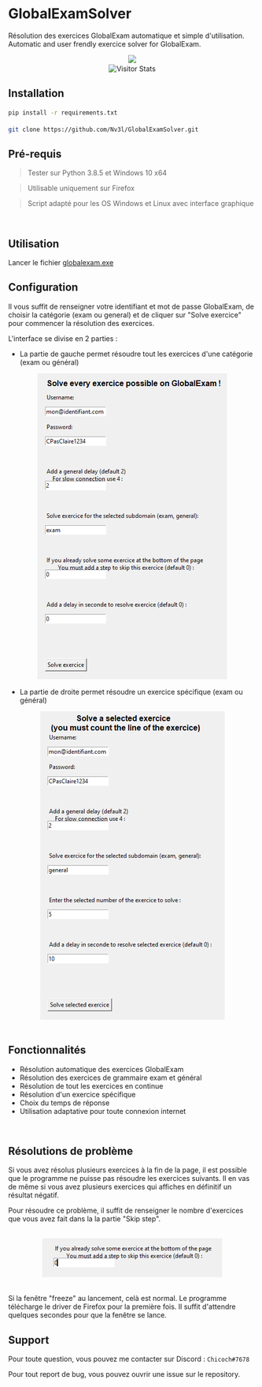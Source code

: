 # GlobalExamSolver
Résolution des exercices GlobalExam automatique et simple d'utilisation. Automatic and user frendly exercice solver for GlobalExam.


<div id="header" align="center">
  <img src="https://content.globalexam.cloud/vi/media/logos/natural/global-exam-natural.png"> 
</div>

<div align="center">
    <img alt="Visitor Stats" src="https://widgetbite.com/stats/Nv3l/GlobalExamSolver"/>  
</div>

## Installation
```bash
pip install -r requirements.txt

git clone https://github.com/Nv3l/GlobalExamSolver.git
```
## Pré-requis
> Tester sur Python 3.8.5 et Windows 10 x64

> Utilisable uniquement sur Firefox

> Script adapté pour les OS Windows et Linux avec interface graphique
<br>

## Utilisation

Lancer le fichier [globalexam.exe](globalexam.exe)
<br>

## Configuration

Il vous suffit de renseigner votre identifiant et mot de passe GlobalExam, de choisir la catégorie (exam ou general) et de cliquer sur "Solve exercice" pour commencer la résolution des exercices.

L'interface se divise en 2 parties :

- La partie de gauche permet résoudre tout les exercices d'une catégorie (exam ou général)


<div id="left_pannel" align="center">
  <img src="img/left pannel.png"> 
</div>


- La partie de droite permet résoudre un exercice spécifique (exam ou général)

<div id="right_pannel" align="center">
  <img src="img/right pannel.png"> 
</div>

<br>

## Fonctionnalités

- Résolution automatique des exercices GlobalExam
- Résolution des exercices de grammaire exam et général
- Résolution de tout les exercices en continue
- Résolution d'un exercice spécifique
- Choix du temps de réponse
- Utilisation adaptative pour toute connexion internet

<br>

## Résolutions de problème

Si vous avez résolus plusieurs exercices à la fin de la page, il est possible que le programme ne puisse pas résoudre les exercices suivants.
Il en vas de même si vous avez plusieurs exercices qui affiches en définitif un résultat négatif.

 Pour résoudre ce problème, il suffit de renseigner le nombre d'exercices que vous avez fait dans la la partie "Skip step".


<br>

<div id="skip_step" align="center">
  <img src="img/Skip Step.png"> 
</div>

<br>

Si la fenêtre "freeze" au lancement, celà est normal. Le programme télécharge le driver de Firefox pour la première fois. Il suffit d'attendre quelques secondes pour que la fenêtre se lance.

## Support

Pour toute question, vous pouvez me contacter sur Discord : `Chicoch#7678`

Pour tout report de bug, vous pouvez ouvrir une issue sur le repository.
